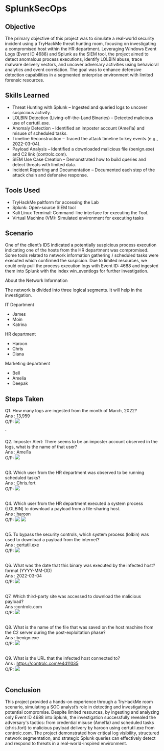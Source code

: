 # SplunkSecOps


## Objective

The primary objective of this project was to simulate a real-world security incident using a TryHackMe threat hunting room, focusing on investigating a compromised host within the HR department. Leveraging Windows Event Logs (Event ID 4688) and Splunk as the SIEM tool, the project aimed to detect anomalous process executions, identify LOLBIN abuse, trace malware delivery vectors, and uncover adversary activities using behavioral analytics and event correlation. The goal was to enhance defensive detection capabilities in a segmented enterprise environment with limited forensic resources.


## Skills Learned

- Threat Hunting with Splunk – Ingested and queried logs to uncover suspicious activity.
- LOLBIN Detection (Living-off-the-Land Binaries) – Detected malicious use of certutil.exe.
- Anomaly Detection – Identified an imposter account (Amel1a) and misuse of scheduled tasks.
- Timeline Reconstruction – Traced the attack timeline to key events (e.g., 2022-03-04).
- Payload Analysis – Identified a downloaded malicious file (benign.exe) and C2 link (controlc.com).
- SIEM Use Case Creation – Demonstrated how to build queries and detect threats with limited data.
- Incident Reporting and Documentation – Documented each step of the attack chain and defensive response.


## Tools Used

- TryHackMe paltform for accessing the Lab
- Splunk: Open-source SIEM tool
- Kali Linux Terminal: Command-line interface for executing the Tool.
- Virtual Machine (VM): Simulated environment for executing tasks

  
## Scenario


One of the client’s IDS indicated a potentially suspicious process execution indicating one of the hosts from the HR department was compromised. Some tools related to network information gathering / scheduled tasks were executed which confirmed the suspicion. Due to limited resources, we could only pull the process execution logs with Event ID: 4688 and ingested them into Splunk with the index win_eventlogs for further investigation.

About the Network Information

The network is divided into three logical segments. It will help in the investigation.

IT Department

- James
- Moin
- Katrina

HR department

- Haroon
- Chris
- Diana

Marketing department

- Bell
- Amelia
- Deepak



## Steps Taken

Q1. How many logs are ingested from the month of March, 2022?<br>
Ans : 13,959<br>
O/P: <img src="https://github.com/user-attachments/assets/140c1ad7-ce32-49dc-9acb-2b98d6106d38" /> <br><br>`

Q2. Imposter Alert: There seems to be an imposter account observed in the logs, what is the name of that user?<br>
Ans : Amel1a<br>
O/P: <img src="https://github.com/user-attachments/assets/afb1c664-78a8-45d2-9a2d-ea4bfe26ad7e" /> <br><br>

Q3. Which user from the HR department was observed to be running scheduled tasks?<br>
Ans : Chris.fort<br>
O/P: <img src="https://github.com/user-attachments/assets/541b6a09-6858-4f5b-98af-a8c58bec93cf" /> <br><br>

Q4. Which user from the HR department executed a system process (LOLBIN) to download a payload from a file-sharing host.<br>
Ans : haroon<br>
O/P: <img src="https://github.com/user-attachments/assets/37abbd12-c981-44a2-ba2d-610cc483bdfd" /> 
     <img src="https://github.com/user-attachments/assets/29b15efe-1489-4739-87a5-e9f687b110ce" /> <br><br>

Q5. To bypass the security controls, which system process (lolbin) was used to download a payload from the internet?<br>
Ans : certutil.exe<br>
O/P: <img src="https://github.com/user-attachments/assets/f5aaf543-ff83-4a88-883a-e0dc7a1e2d8c" /> <br><br>

Q6. What was the date that this binary was executed by the infected host? format (YYYY-MM-DD)<br>
Ans : 2022-03-04<br>
O/P: <img src="https://github.com/user-attachments/assets/e3f8dcb0-1ac4-4898-9c52-3f477a136211" /> <br><br>

Q7. Which third-party site was accessed to download the malicious payload?<br>
Ans :controlc.com<br>
O/P: <img src="https://github.com/user-attachments/assets/6e3aea60-941b-462a-8e44-0f69b362f9a5" /> <br><br>

Q8. What is the name of the file that was saved on the host machine from the C2 server during the post-exploitation phase?<br>
Ans : benign.exe<br>
O/P: <img src="https://github.com/user-attachments/assets/a8f5202f-05f1-4e31-bd60-9e905c39a944" /> <br><br>

Q9. What is the URL that the infected host connected to?<br>
Ans : https://controlc.com/e4d11035<br>
O/P: <img src="https://github.com/user-attachments/assets/eac40299-9342-4567-a01c-8a933cd83c9b" /> <br><br>


## Conclusion 

This project provided a hands-on experience through a TryHackMe room scenario, simulating a SOC analyst’s role in detecting and investigating a potential compromise. Despite limited resources, by ingesting and analyzing only Event ID 4688 into Splunk, the investigation successfully revealed the adversary's tactics: from credential misuse (Amel1a) and scheduled tasks (chris.fort) to malicious payload delivery by haroon using certutil.exe from controlc.com. The project demonstrated how critical log visibility, structured network segmentation, and strategic Splunk queries can effectively detect and respond to threats in a real-world-inspired environment.
